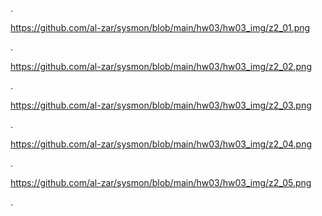 .

https://github.com/al-zar/sysmon/blob/main/hw03/hw03_img/z2_01.png

.

https://github.com/al-zar/sysmon/blob/main/hw03/hw03_img/z2_02.png

.

https://github.com/al-zar/sysmon/blob/main/hw03/hw03_img/z2_03.png

.

https://github.com/al-zar/sysmon/blob/main/hw03/hw03_img/z2_04.png

.

https://github.com/al-zar/sysmon/blob/main/hw03/hw03_img/z2_05.png

.
